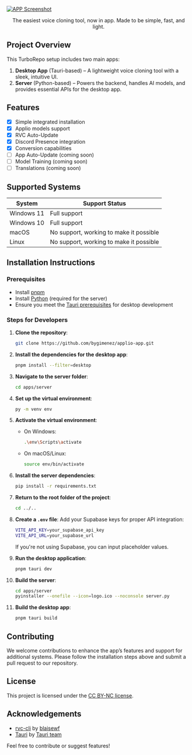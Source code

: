 [![APP Screenshot](https://i.imgur.com/RSFLuaL.png)](https://applio.org/products/app)

<p align="center">
  The easiest voice cloning tool, now in app. Made to be simple, fast, and light.
</p>

## Project Overview

This TurboRepo setup includes two main apps:
1. **Desktop App** (Tauri-based) – A lightweight voice cloning tool with a sleek, intuitive UI.
2. **Server** (Python-based) – Powers the backend, handles AI models, and provides essential APIs for the desktop app.

## Features
- [x] Simple integrated installation
- [x] Applio models support
- [x] RVC Auto-Update
- [x] Discord Presence integration
- [x] Conversion capabilities
- [ ] App Auto-Update (coming soon)
- [ ] Model Training (coming soon)
- [ ] Translations (coming soon)

## Supported Systems
| System      | Support Status                          |
|-------------|-----------------------------------------|
| Windows 11  | Full support                            |
| Windows 10  | Full support                            |
| macOS       | No support, working to make it possible |
| Linux       | No support, working to make it possible |

## Installation Instructions

### Prerequisites
- Install [pnpm](https://pnpm.js.org/)
- Install [Python](https://www.python.org/downloads/) (required for the server)
- Ensure you meet the [Tauri prerequisites](https://tauri.app/start/prerequisites/) for desktop development

### Steps for Developers

1. **Clone the repository**:
   ```bash
   git clone https://github.com/bygimenez/applio-app.git
   ```

2. **Install the dependencies for the desktop app**:
   ```bash
   pnpm install --filter=desktop
   ```

3. **Navigate to the server folder**:
   ```bash
   cd apps/server
   ```

4. **Set up the virtual environment**:
   ```bash
   py -m venv env
   ```

5. **Activate the virtual environment**:
   - On Windows:
     ```bash
     .\env\Scripts\activate
     ```
   - On macOS/Linux:
     ```bash
     source env/bin/activate
     ```

6. **Install the server dependencies**:
   ```bash
   pip install -r requirements.txt
   ```

7. **Return to the root folder of the project**:
   ```bash
   cd ../..
   ```

8. **Create a `.env` file**:
   Add your Supabase keys for proper API integration:
   ```bash
   VITE_API_KEY=your_supabase_api_key
   VITE_API_URL=your_supabase_url
   ```
   If you're not using Supabase, you can input placeholder values.

9. **Run the desktop application**:
   ```bash
   pnpm tauri dev
   ```

10. **Build the server**:
    ```bash
    cd apps/server
    pyinstaller --onefile --icon=logo.ico --noconsole server.py
    ```
11. **Build the desktop app**:
    ```bash
    pnpm tauri build
    ```

## Contributing

We welcome contributions to enhance the app’s features and support for additional systems. Please follow the installation steps above and submit a pull request to our repository.

## License

This project is licensed under the [CC BY-NC license](https://github.com/bygimenez/applio-app/blob/master/LICENSE).

## Acknowledgements

- [rvc-cli](https://github.com/blaisewf/rvc-cli) by [blaisewf](https://github.com/blaisewf)
- [Tauri](https://github.com/tauri-apps/tauri) by [Tauri team](https://github.com/tauri-apps)

Feel free to contribute or suggest features!